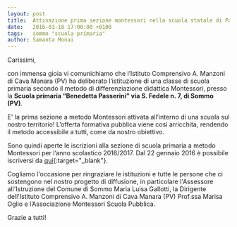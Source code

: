 ```yaml
---
layout: post
title:  Attivazione prima sezione montessori nella scuola statale di Pavia e provincia
date:   2016-01-18 17:00:00 +0100
tags:   sommo "scuola primaria"
author: Samanta Monai
---
```



Carissimi,

con immensa gioia vi comunichiamo che l’Istituto Comprensivo A. Manzoni di Cava Manara (PV) ha deliberato l’istituzione di una classe di scuola primaria secondo il metodo di differenziazione didattica Montessori, presso la **Scuola primaria “Benedetta Passerini” via S. Fedele n. 7, di Sommo (PV)**.

E' la prima sezione a metodo Montessori attivata all’interno di una scuola sul nostro territorio! L’offerta formativa pubblica viene così arricchita, rendendo il metodo accessibile a tutti, come da nostro obiettivo.

Sono quindi aperte le iscrizioni alla sezione di scuola primaria a metodo Montessori per l’anno scolastico 2016/2017. Dal 22 gennaio 2016 è possibile iscriversi da [qui](http://www.iscrizioni.istruzione.it/){:target="_blank"}.

Cogliamo l'occasione per ringraziare le istituzioni e tutte le persone che ci sostengono nel nostro progetto di diffusione, in particolare l'Assessore all'Istruzione del Comune di Sommo Maria Luisa Gallotti, la Dirigente dell'Istituto Comprensivo A. Manzoni di Cava Manara (PV) Prof.ssa Marisa Oglio e l’Associazione Montessori Scuola Pubblica.

Grazie a tutti!
